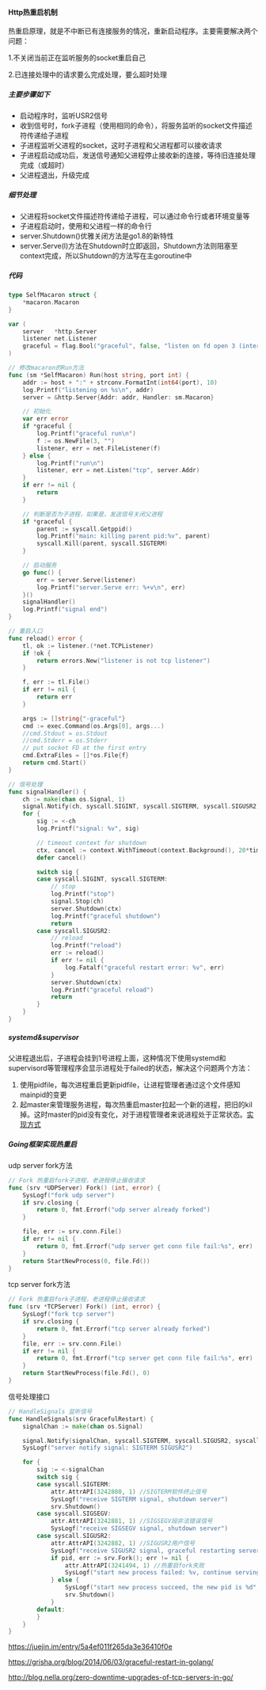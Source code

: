 #### Http热重启机制

热重启原理，就是不中断已有连接服务的情况，重新启动程序。主要需要解决两个问题：

1.不关闭当前正在监听服务的socket重启自己

2.已连接处理中的请求要么完成处理，要么超时处理



##### 主要步骤如下

- 启动程序时，监听USR2信号
- 收到信号时，fork子进程（使用相同的命令），将服务监听的socket文件描述符传递给子进程
- 子进程监听父进程的socket，这时子进程和父进程都可以接收请求
- 子进程启动成功后，发送信号通知父进程停止接收新的连接，等待旧连接处理完成（或超时）
- 父进程退出，升级完成



##### 细节处理

- 父进程将socket文件描述符传递给子进程，可以通过命令行或者环境变量等
- 子进程启动时，使用和父进程一样的命令行
- server.Shutdown()优雅关闭方法是go1.8的新特性
- server.Serve(l)方法在Shutdown时立即返回，Shutdown方法则阻塞至context完成，所以Shutdown的方法写在主goroutine中



##### 代码

```go
type SelfMacaron struct {
	*macaron.Macaron
}

var (
	server   *http.Server
	listener net.Listener
	graceful = flag.Bool("graceful", false, "listen on fd open 3 (internal use only)")
)

// 修改macaron的Run方法
func (sm *SelfMacaron) Run(host string, port int) {
	addr := host + ":" + strconv.FormatInt(int64(port), 10)
	log.Printf("listening on %s\n", addr)
	server = &http.Server{Addr: addr, Handler: sm.Macaron}

    // 初始化
	var err error
	if *graceful {
		log.Printf("graceful run\n")
		f := os.NewFile(3, "")
		listener, err = net.FileListener(f)
	} else {
		log.Printf("run\n")
		listener, err = net.Listen("tcp", server.Addr)
	}
	if err != nil {
		return
	}

    // 判断是否为子进程，如果是，发送信号关闭父进程
	if *graceful {
		parent := syscall.Getppid()
		log.Printf("main: killing parent pid:%v", parent)
		syscall.Kill(parent, syscall.SIGTERM)
	}

    // 启动服务
	go func() {
		err = server.Serve(listener)
		log.Printf("server.Serve err: %+v\n", err)
	}()
	signalHandler()
	log.Printf("signal end")
}

// 重启入口
func reload() error {
	tl, ok := listener.(*net.TCPListener)
	if !ok {
		return errors.New("listener is not tcp listener")
	}

	f, err := tl.File()
	if err != nil {
		return err
	}

	args := []string{"-graceful"}
	cmd := exec.Command(os.Args[0], args...)
	//cmd.Stdout = os.Stdout
	//cmd.Stderr = os.Stderr
	// put socket FD at the first entry
	cmd.ExtraFiles = []*os.File{f}
	return cmd.Start()
}

// 信号处理
func signalHandler() {
	ch := make(chan os.Signal, 1)
	signal.Notify(ch, syscall.SIGINT, syscall.SIGTERM, syscall.SIGUSR2)
	for {
		sig := <-ch
		log.Printf("signal: %v", sig)

		// timeout context for shutdown
		ctx, cancel := context.WithTimeout(context.Background(), 20*time.Second)
		defer cancel()

		switch sig {
		case syscall.SIGINT, syscall.SIGTERM:
			// stop
			log.Printf("stop")
			signal.Stop(ch)
			server.Shutdown(ctx)
			log.Printf("graceful shutdown")
			return
		case syscall.SIGUSR2:
			// reload
			log.Printf("reload")
			err := reload()
			if err != nil {
				log.Fatalf("graceful restart error: %v", err)
			}
			server.Shutdown(ctx)
			log.Printf("graceful reload")
			return
		}
	}
}
```



##### systemd&supervisor

父进程退出后，子进程会挂到1号进程上面，这种情况下使用systemd和supervisord等管理程序会显示进程处于failed的状态，解决这个问题两个方法：

1. 使用pidfile，每次进程重启更新pidfile，让进程管理者通过这个文件感知mainpid的变更
2. 起master来管理服务进程，每次热重启master拉起一个新的进程，把旧的kil掉。这时master的pid没有变化，对于进程管理者来说进程处于正常状态。[实现方式](https://github.com/kuangchanglang/graceful)



##### Going框架实现热重启



udp server fork方法

```go
// Fork 热重启fork子进程，老进程停止接收请求
func (srv *UDPServer) Fork() (int, error) {
	SysLogf("fork udp server")
	if srv.closing {
		return 0, fmt.Errorf("udp server already forked")
	}

	file, err := srv.conn.File()
	if err != nil {
		return 0, fmt.Errorf("udp server get conn file fail:%s", err)
	}
	return StartNewProcess(0, file.Fd())
}
```



tcp server fork方法

```go
// Fork 热重启fork子进程，老进程停止接收请求
func (srv *TCPServer) Fork() (int, error) {
	SysLogf("fork tcp server")
	if srv.closing {
		return 0, fmt.Errorf("tcp server already forked")
	}
	file, err := srv.conn.File()
	if err != nil {
		return 0, fmt.Errorf("tcp server get conn file fail:%s", err)
	}
	return StartNewProcess(file.Fd(), 0)
}
```



信号处理接口

```go
// HandleSignals 监听信号
func HandleSignals(srv GracefulRestart) {
	signalChan := make(chan os.Signal)

	signal.Notify(signalChan, syscall.SIGTERM, syscall.SIGUSR2, syscall.SIGSEGV)
	SysLogf("server notify signal: SIGTERM SIGUSR2")

	for {
		sig := <-signalChan
		switch sig {
		case syscall.SIGTERM:
			attr.AttrAPI(3242880, 1) //SIGTERM软件终止信号
			SysLogf("receive SIGTERM signal, shutdown server")
			srv.Shutdown()
		case syscall.SIGSEGV:
			attr.AttrAPI(3242881, 1) //SIGSEGV段非法错误信号
			SysLogf("receive SIGSEGV signal, shutdown server")
		case syscall.SIGUSR2:
			attr.AttrAPI(3242882, 1) //SIGUSR2用户信号
			SysLogf("receive SIGUSR2 signal, graceful restarting server")
			if pid, err := srv.Fork(); err != nil {
				attr.AttrAPI(3241494, 1) //热重启fork失败
				SysLogf("start new process failed: %v, continue serving", err)
			} else {
				SysLogf("start new process succeed, the new pid is %d", pid)
				srv.Shutdown()
			}
		default:
		}
	}
}
```





https://juejin.im/entry/5a4ef011f265da3e36410f0e

https://grisha.org/blog/2014/06/03/graceful-restart-in-golang/

http://blog.nella.org/zero-downtime-upgrades-of-tcp-servers-in-go/

